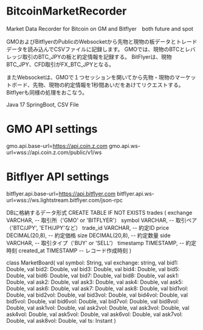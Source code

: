 # BitcoinMarketRecorder
Market Data Recorder for Bitcoin on GM and Bitflyer　both future and spot

GMOおよびBitflyerのPublicのWebsocketから先物と現物の板データとトレードデータを読み込んでCSVファイルに記録します。
GMOでは、現物のBTCとレバレッジ取引のBTC_JPYの板と約定情報を記録する。
BitFlyerは、現物BTC_JPY、CFD取引がFX_BTC_JPYとなる。

またWebsocketは、GMOで１つセッションを開いてから先物・現物のマーケットボード、先物、現物の約定情報を1秒間あいだをあけてリクエストする。
Bitflyerも同様の処理をおこなう。

Java 17 SpringBoot, CSV File

# GMO API settings
gmo.api.base-url=https://api.coin.z.com
gmo.api.ws-url=wss://api.coin.z.com/public/v1/ws


# Bitflyer API settings
bitflyer.api.base-url=https://api.bitflyer.com
bitflyer.api.ws-url=wss://ws.lightstream.bitflyer.com/json-rpc 


DBに格納するデータ形式
    CREATE TABLE IF NOT EXISTS trades (
                exchange VARCHAR,           -- 取引所（'GMO' or 'BITFLYER'）
                symbol VARCHAR,             -- 取引ペア（'BTC/JPY', 'ETH/JPY'など）
                trade_id VARCHAR,           -- 約定ID
                price DECIMAL(20,8),        -- 約定価格
                size DECIMAL(20,8),         -- 約定数量
                side VARCHAR,               -- 取引タイプ（'BUY' or 'SELL'）
                timestamp TIMESTAMP,        -- 約定時刻
                created_at TIMESTAMP        -- レコード作成時刻
      )

class MarketBoard(
    val symbol: String,
    val exchange: string,
    val bid1: Double,
    val bid2: Double,
    val bid3: Double,
    val bid4: Double,
    val bid5: Double,
    val bid6: Double,
    val bid7: Double,
    val bid8: Double,
    val ask1: Double,
    val ask2: Double,
    val ask3: Double,
    val ask4: Double,
    val ask5: Double,
    val ask6: Double,
    val ask7: Double,
    val ask8: Double,
    val bid1vol: Double,
    val bid2vol: Double,
    val bid3vol: Double,
    val bid4vol: Double,
    val bid5vol: Double,
    val bid6vol: Double,
    val bid7vol: Double,
    val bid8vol: Double,
    val ask1vol: Double,
    val ask2vol: Double,
    val ask3vol: Double,
    val ask4vol: Double,
    val ask5vol: Double,
    val ask6vol: Double,
    val ask7vol: Double,
    val ask8vol: Double,
    val ts: Instant
) 



